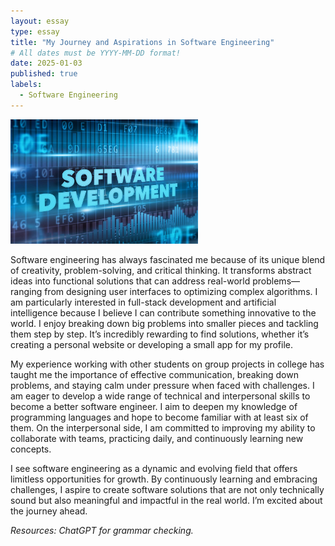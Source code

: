 ```yaml
---
layout: essay
type: essay
title: "My Journey and Aspirations in Software Engineering"
# All dates must be YYYY-MM-DD format!
date: 2025-01-03
published: true
labels:
  - Software Engineering
---
```


<img width="300px" class="rounded float-start pe-4" src="../img/software-engineer.jpg">


Software engineering has always fascinated me because of its unique blend of creativity, problem-solving, and critical thinking. It transforms abstract ideas into functional solutions that can address real-world problems—ranging from designing user interfaces to optimizing complex algorithms. I am particularly interested in full-stack development and artificial intelligence because I believe I can contribute something innovative to the world. I enjoy breaking down big problems into smaller pieces and tackling them step by step. It’s incredibly rewarding to find solutions, whether it’s creating a personal website or developing a small app for my profile.

My experience working with other students on group projects in college has taught me the importance of effective communication, breaking down problems, and staying calm under pressure when faced with challenges. I am eager to develop a wide range of technical and interpersonal skills to become a better software engineer. I aim to deepen my knowledge of programming languages and hope to become familiar with at least six of them. On the interpersonal side, I am committed to improving my ability to collaborate with teams, practicing daily, and continuously learning new concepts.

I see software engineering as a dynamic and evolving field that offers limitless opportunities for growth. By continuously learning and embracing challenges, I aspire to create software solutions that are not only technically sound but also meaningful and impactful in the real world. I’m excited about the journey ahead.

<em>Resources: ChatGPT for grammar checking.</em>
